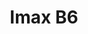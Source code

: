 ---
id: '53'
title: Imax B6
description: Залог 1000 рублей
price: '200'
order: 53
default_thumbnail_image: images/IMG_20210204_124321.jpg
default_original_image: images/IMG_20210204_124321_sm.jpg
category: content/category/08proch.md
featured: true
layout: product
---